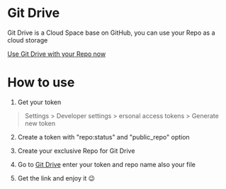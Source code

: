 # Git Drive
Git Drive is a Cloud Space base on GitHub, you can use your Repo as a cloud storage

[Use Git Drive with your Repo now](https://p208p2002.github.io/git-drive/web/)

# How to use
1. Get your token
> Settings > Developer settings > ersonal access tokens > Generate new token

2. Create a token with "repo:status" and "public_repo" option

3. Create your exclusive Repo for Git Drive

4. Go to [Git Drive](https://p208p2002.github.io/git-drive/web/) enter your token and repo name also your file

5. Get the link and enjoy it 😉